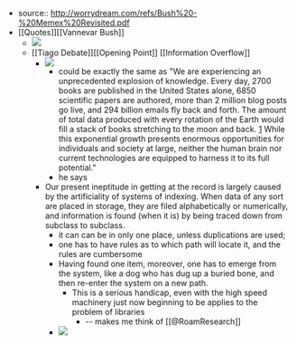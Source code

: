 - source::  http://worrydream.com/refs/Bush%20-%20Memex%20Revisited.pdf
- [[Quotes]][[Vannevar Bush]]
    - ![](https://firebasestorage.googleapis.com/v0/b/firescript-577a2.appspot.com/o/imgs%2Fv8%2Fhelp%2FWxL8kivvpZ?alt=media&token=555028bc-743b-4dc4-b36d-03fa32c60f0b)
    - [[Tiago Debate]][[Opening Point]] [[Information Overflow]]
        - ![](https://firebasestorage.googleapis.com/v0/b/firescript-577a2.appspot.com/o/imgs%2Fv8%2Fhelp%2FuaqI5ojgRL?alt=media&token=da42e43e-1edd-4159-89f4-ce51c05a4d5c)
            - could be exactly the same as "We are experiencing an unprecedented explosion of knowledge. Every day, 2700 books are published in the United States alone, 6850 scientific papers are authored, more than 2 million blog posts go live, and 294 billion emails fly back and forth. The amount of total data produced with every rotation of the Earth would fill a stack of books stretching to the moon and back. [1](((CUDrvnqeF))) While this exponential growth presents enormous opportunities for individuals and society at large, neither the human brain nor current technologies are equipped to harness it to its full potential."
            - he says 
        - Our present ineptitude in getting at the record is largely caused by the artificiality of systems of indexing.  When data of any sort are placed in storage, they are filed alphabetically or numerically, and information is found (when it is) by being traced down from subclass to subclass.
            - it can can be in only one place, unless duplications are used;
            - one has to have rules as to which path will locate it, and the rules are cumbersome
            - Having found one item, moreover, one has to emerge from the system, like a dog who has dug up a buried bone, and then re-enter the system on a new path.
                - This is a serious handicap, even with the high speed machinery just now beginning to be applies to the problem of libraries
                    - -- makes me think of [[@RoamResearch]]
            - ![](https://firebasestorage.googleapis.com/v0/b/firescript-577a2.appspot.com/o/imgs%2Fv8%2Fhelp%2FMJgkTlH_h3?alt=media&token=375264ed-7cd3-483e-abed-a14535dbea98)
